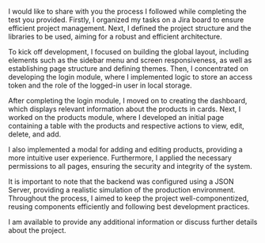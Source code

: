 I would like to share with you the process I followed while completing the test you provided. Firstly, I organized my tasks on a Jira board to ensure efficient project management. Next, I defined the project structure and the libraries to be used, aiming for a robust and efficient architecture.

To kick off development, I focused on building the global layout, including elements such as the sidebar menu and screen responsiveness, as well as establishing page structure and defining themes. Then, I concentrated on developing the login module, where I implemented logic to store an access token and the role of the logged-in user in local storage.

After completing the login module, I moved on to creating the dashboard, which displays relevant information about the products in cards. Next, I worked on the products module, where I developed an initial page containing a table with the products and respective actions to view, edit, delete, and add.

I also implemented a modal for adding and editing products, providing a more intuitive user experience. Furthermore, I applied the necessary permissions to all pages, ensuring the security and integrity of the system.

It is important to note that the backend was configured using a JSON Server, providing a realistic simulation of the production environment. Throughout the process, I aimed to keep the project well-componentized, reusing components efficiently and following best development practices.

I am available to provide any additional information or discuss further details about the project.